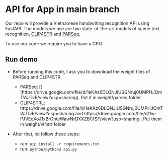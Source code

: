# API for App in main branch

Our repo will provide a Vietnamese handwriting recognition API using FastAPI. The models we use are two state-of-the-art models of scene text recognition, [CLIP4STR](https://github.com/VamosC/CLIP4STR) and [PARSeq](https://github.com/baudm/parseq).

To use our code we require you to have a GPU.

## Run demo
- Before running this code, I ask you to download the weight files of PARSeq and CLIP4STR.

    <ul>
      <li>PARSeq: [](https://drive.google.com/file/d/1eKAz6DLQNJiUSGNruj0UMPHJQmTWJTvE/view?usp=sharing). Put it in weight/parseq folder</li>
      <li>CLIP4STRL: https://drive.google.com/file/d/1eKAz6DLQNJiUSGNruj0UMPHJQmTWJTvE/view?usp=sharing and https://drive.google.com/file/d/1w-PJVEoXoJ1xBrOhteWawNrDXXZBCfSF/view?usp=sharing . Put them in weight/vl4str folder</li>
    </ul>


- After that, let follow these steps:
    + run: `pip install -r requirements.txt`
    + run: `python/python3 api.py`
  
